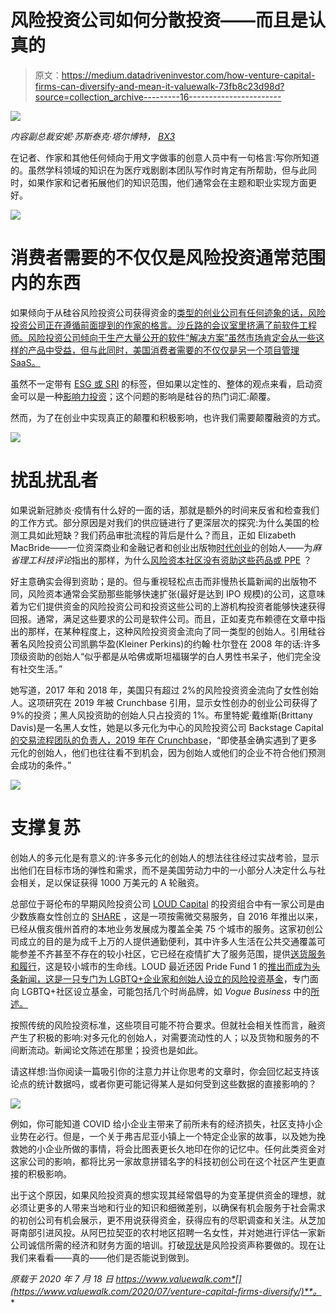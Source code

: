 # 风险投资公司如何分散投资——而且是认真的

> 原文：<https://medium.datadriveninvestor.com/how-venture-capital-firms-can-diversify-and-mean-it-valuewalk-73fb8c23d98d?source=collection_archive---------16----------------------->

![](img/8fcd04dbff75bc9ce61d14dd00a81936.png)

*内容副总裁安妮·苏斯泰克·塔尔博特，* [*BX3*](https://bx3.io)

在记者、作家和其他任何倾向于用文字做事的创意人员中有一句格言:写你所知道的。虽然学科领域的知识在为医疗戏剧剧本团队写作时肯定有所帮助，但与此同时，如果作家和记者拓展他们的知识范围，他们通常会在主题和职业实现方面更好。

![](img/5083ddf70131dd7714ee10a940f2855c.png)

# 消费者需要的不仅仅是风险投资通常范围内的东西

如果倾向于从硅谷风险投资公司获得资金的[类型的创业公司有任何迹象的话，风险投资公司正在遵循前面提到的作家的格言。沙丘路](https://www.valuewalk.com/2020/06/venture-capital-startup-funding/)[的会议室里挤满了前软件工程师。风险投资公司倾向于生产大量公开的软件“解决方案”虽然市场肯定会从一些这样的产品中受益，但与此同时，美国消费者需要的不仅仅是另一个项目管理 SaaS。](https://www.wired.com/story/how-sand-hill-road-became-the-main-street-of-venture-capital/)

虽然不一定带有 [ESG 或 SRI](https://www.investopedia.com/financial-advisor/esg-sri-impact-investing-explaining-difference-clients/) 的标签，但如果以定性的、整体的观点来看，启动资金可以是一种[影响力投资](https://www.valuewalk.com/2020/06/vatican-mandate-smas-esg-investing/)；这个问题的影响是硅谷的热门词汇:颠覆。

然而，为了在创业中实现真正的颠覆和积极影响，也许我们需要颠覆融资的方式。

![](img/6a71530b0face65e1900103958ffaca2.png)

# 扰乱扰乱者

如果说新冠肺炎·疫情有什么好的一面的话，那就是额外的时间来反省和检查我们的工作方式。部分原因是对我们的供应链进行了更深层次的探究:为什么美国的检测工具如此短缺？我们药品审批流程的背后是什么？而且，正如 Elizabeth MacBride——一位资深商业和金融记者和创业出版物[时代创业](https://timesofe.com)的创始人——为*麻省理工科技评论*指出的那样，为什么[风险资本社区没有资助这些药品或 PPE](https://www.technologyreview.com/2020/06/17/1003318/why-venture-capital-doesnt-build-the-things-we-really-need/) ？

好主意确实会得到资助；是的。但与重视轻松点击而非慢热长篇新闻的出版物不同，风险资本通常会奖励那些能够快速扩张(最好是达到 IPO 规模)的公司，这意味着为它们提供资金的风险投资公司和投资这些公司的上游机构投资者能够快速获得回报。通常，满足这些要求的公司是软件公司。而且，正如麦克布赖德在文章中指出的那样，在某种程度上，这种风险投资资金流向了同一类型的创始人。引用硅谷著名风险投资公司凯鹏华盈(Kleiner Perkins)的约翰·杜尔登在 2008 年的话:许多顶级资助的创始人“似乎都是从哈佛或斯坦福辍学的白人男性书呆子，他们完全没有社交生活。”

她写道，2017 年和 2018 年，美国只有超过 2%的风险投资资金流向了女性创始人。这项研究在 2019 年被 Crunchbase 引用，显示女性创办的创业公司获得了 9%的投资；黑人风投资助的创始人只占投资的 1%。布里特妮·戴维斯(Brittany Davis)是一名黑人女性，她是以多元化为中心的风险投资公司 Backstage Capital [的交易流程团队的负责人，2019 年在 Crunchbase](https://news.crunchbase.com/news/untapped-opportunity-minority-founders-still-being-overlooked/)，“即使基金确实遇到了更多元化的创始人，他们也往往看不到机会，因为创始人或他们的企业不符合他们预测会成功的条件。”

![](img/a66eb65f1747c4fd34eb9094829fdd73.png)

# 支撑复苏

创始人的多元化是有意义的:许多多元化的创始人的想法往往经过实战考验，显示出他们在目标市场的弹性和需求，而不是美国劳动力中的一小部分人决定什么与社会相关，足以保证获得 1000 万美元的 A 轮融资。

总部位于哥伦布的早期风险投资公司 [LOUD Capital](https://loud.vc) 的投资组合中有一家公司是由少数族裔女性创立的 [SHARE](https://ridewithshare.com) ，这是一项按需微交易服务，自 2016 年推出以来，已经从俄亥俄州首府的本地业务发展成为覆盖全美 75 个城市的服务。这家初创公司成立的目的是为成千上万的人提供通勤便利，其中许多人生活在公共交通覆盖可能参差不齐甚至不存在的较小社区，它已经在疫情扩大了服务范围，提供[送货服务和履行](https://ridewithshare.com)，这是较小城市的生命线。LOUD 最近还因 Pride Fund 1 的[推出而成为头条新闻，这是一只专门为 LGBTQ+企业家和创始人设立的风险投资基金](https://www.americaninno.com/chicago/inno-news-chicago/midwest-vc-firm-raises-10m-to-invest-in-lgbtq-founders/)，专门面向 LGBTQ+社区设立基金，可能包括几个时尚品牌，如 *Vogue Business* 中的[所述。](https://www.voguebusiness.com/fashion/vcs-backing-gender-neutral-fashion-re-inc-funding)

按照传统的风险投资标准，这些项目可能不符合要求。但就社会相关性而言，融资产生了积极的影响:对多元化的创始人，对需要流动性的人；以及货物和服务的不间断流动。新闻论文陈述在那里；投资也是如此。

请这样想:当你阅读一篇吸引你的注意力并让你思考的文章时，你会回忆起支持该论点的统计数据吗，或者你更可能记得某人是如何受到这些数据的直接影响的？

![](img/b19938cffeaa9988eff53a831a5538a6.png)

例如，你可能知道 COVID 给小企业主带来了前所未有的经济损失，社区支持小企业势在必行。但是，一个关于弗吉尼亚小镇上一个特定企业家的故事，以及她为挽救她的小企业所做的事情，将会比图表更长久地印在你的记忆中。任何此类资金对这家公司的影响，都将比另一家故意拼错名字的科技初创公司在这个社区产生更直接的积极影响。

出于这个原因，如果风险投资真的想实现其经常倡导的为变革提供资金的理想，就必须让更多的人带来当地和行业的知识和细微差别，以确保有机会服务于社会需求的初创公司有机会展示，更不用说获得资金，获得应有的尽职调查和关注。从芝加哥南部引进风投。从阿巴拉契亚的农村地区招聘一名女性，并对她进行评估一家新公司诚信所需的经济和财务方面的培训。打破[现状](https://www.valuewalk.com/2020/03/shift-to-active-management-status-quo/)是风险投资声称要做的。现在让我们来看看——真的——他们是否能说到做到。

*原载于 2020 年 7 月 18 日 https://www.valuewalk.com*[](https://www.valuewalk.com/2020/07/venture-capital-firms-diversify/)**。**
